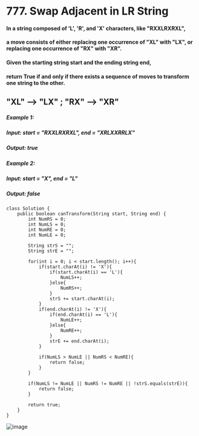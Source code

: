 # 777. Swap Adjacent in LR String

#### In a string composed of 'L', 'R', and 'X' characters, like "RXXLRXRXL", 
####  a move consists of either replacing one occurrence of "XL" with "LX", or replacing one occurrence of "RX" with "XR".
#### Given the starting string start and the ending string end, 
#### return True if and only if there exists a sequence of moves to transform one string to the other.

## "XL" --> "LX" ; "RX" --> "XR"

##### Example 1:
#####    Input: start = "RXXLRXRXL", end = "XRLXXRRLX"
#####    Output: true
##### Example 2: 
#####    Input: start = "X", end = "L"
#####    Output: false


```
class Solution {
    public boolean canTransform(String start, String end) {
        int NumRS = 0;
        int NumLS = 0;
        int NumRE = 0;
        int NumLE = 0;
        
        String strS = "";
        String strE = "";
        
        for(int i = 0; i < start.length(); i++){
            if(start.charAt(i) != 'X'){
                if(start.charAt(i) == 'L'){
                    NumLS++;
                }else{
                    NumRS++;
                }
                strS += start.charAt(i);
            }
            if(end.charAt(i) != 'X'){
                if(end.charAt(i) == 'L'){
                    NumLE++;
                }else{
                    NumRE++;
                }
                strE += end.charAt(i);
            }
            
            if(NumLS > NumLE || NumRS < NumRE){
                return false;
            }
        }
        
        if(NumLS != NumLE || NumRS != NumRE || !strS.equals(strE)){
            return false;
        }
        
        return true;
    }
}
```

![image](https://user-images.githubusercontent.com/97871497/196964660-7f009b20-03b1-4867-ae48-ebcb3fb2dba1.png)

